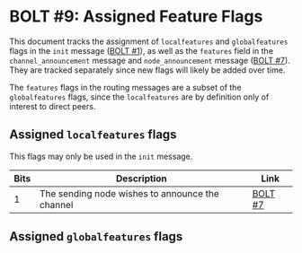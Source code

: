 # BOLT #9: Assigned Feature Flags

This document tracks the assignment of `localfeatures` and `globalfeatures` flags in the `init` message ([BOLT #1](01-messaging.md)), as well as the `features` field in the `channel_announcement` message and `node_announcement` message ([BOLT #7](07-routing-gossip.md)).
They are tracked separately since new flags will likely be added over time.

The `features` flags in the routing messages are a subset of the `globalfeatures` flags, since the `localfeatures` are by definition only of interest to direct peers.

## Assigned `localfeatures` flags

This flags may only be used in the `init` message.

| Bits | Description                                     | Link                                                                |
|------|-------------------------------------------------|---------------------------------------------------------------------|
| 1    | The sending node wishes to announce the channel | [BOLT #7](07-routing-gossip.md#the-announcement_signatures-message) |

## Assigned `globalfeatures` flags
